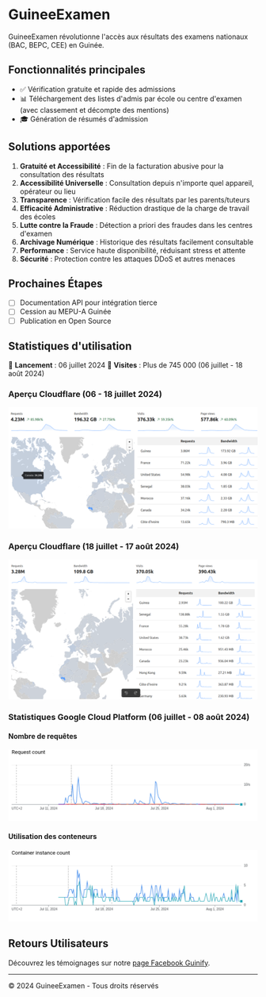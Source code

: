 # GuineeExamen

GuineeExamen révolutionne l'accès aux résultats des examens nationaux (BAC, BEPC, CEE) en Guinée.

## Fonctionnalités principales

- ✅ Vérification gratuite et rapide des admissions
- 📊 Téléchargement des listes d'admis par école ou centre d'examen (avec classement et décompte des mentions)
- 🎓 Génération de résumés d'admission

## Solutions apportées

1. **Gratuité et Accessibilité** : Fin de la facturation abusive pour la consultation des résultats
2. **Accessibilité Universelle** : Consultation depuis n'importe quel appareil, opérateur ou lieu
3. **Transparence** : Vérification facile des résultats par les parents/tuteurs
4. **Efficacité Administrative** : Réduction drastique de la charge de travail des écoles
5. **Lutte contre la Fraude** : Détection a priori des fraudes dans les centres d'examen
6. **Archivage Numérique** : Historique des résultats facilement consultable
7. **Performance** : Service haute disponibilité, réduisant stress et attente
8. **Sécurité** : Protection contre les attaques DDoS et autres menaces

## Prochaines Étapes

- [ ] Documentation API pour intégration tierce
- [ ] Cession au MEPU-A Guinée
- [ ] Publication en Open Source

## Statistiques d'utilisation

🚀 **Lancement** : 06 juillet 2024
👥 **Visites** : Plus de 745 000 (06 juillet - 18 août 2024)

### Aperçu Cloudflare (06 - 18 juillet 2024)

![Statistiques Cloudflare Juillet](./assets/cloudflare_stats_06_18_juillet_2024.png)

### Aperçu Cloudflare (18 juillet - 17 août 2024)

![Statistiques Cloudflare Août](./assets/cloudflare_stats_18juillet_17aout_2024.png)

### Statistiques Google Cloud Platform (06 juillet - 08 août 2024)

#### Nombre de requêtes

![Requêtes GCP](./assets/gcp_request_count_06juillet_08aout_2024.png)

#### Utilisation des conteneurs

![Conteneurs GCP](./assets/gcp_container_count_06juillet_08aout_2024.png)

## Retours Utilisateurs

Découvrez les témoignages sur notre [page Facebook Guinify](https://www.facebook.com/profile.php?id=61561663888377).

---

© 2024 GuineeExamen - Tous droits réservés
